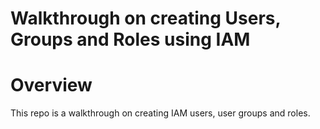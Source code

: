 # Walkthrough on creating Users, Groups and Roles using IAM

# Overview
This repo is a walkthrough on creating IAM users, user groups and roles. 
